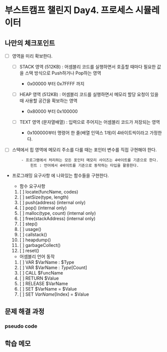 
# 부스트캠프 챌린지 Day4. 프로세스 시뮬레이터

## 나만의 체크포인트

-   [ ] 영역을 미리 확보한다.

    -   [ ] STACK 영역 (512KB) : 어셈블리 코드를 실행하면서 호출할 때마다 필요한 값을 스택 방식으로 Push하거나 Pop하는 영역
        -   0x00000 부터 0x7FFFF 까지

    -   [ ] HEAP 영역 (512KB) : 어셈블리 코드를 실행하면서 메모리 할당 요청이 있을 때 사용할 공간을 확보하는 영역
        -   0x80000 부터 0x100000

    -   [ ] TEXT 영역 (문자열배열) : 입력으로 주어지는 어셈블리 코드가 저장되는 영역
        -   0x100000부터 명령어 한 줄(배열 인덱스 1개)이 4바이트씩이라고 가정한다.

-   [ ] 스택에서 힙 영역에 메모리 주소를 다룰 때는 포인터 변수를 직접 구현해야 한다.

          - 프로그램에서 처리하는 모든 포인터 메모리 사이즈는 4바이트를 기준으로 한다.
              힌트 : 언어에서 4바이트를 기준으로 동작하는 타입을 활용한다.

-   프로그래밍 요구사항 에 나와있는 함수들을 구현한다.

    -   함수 요구사항

    1. [ ] locate(funcName, codes)
    2. [ ] setSize(type, length)
    3. [ ] push(address) (internal only)
    4. [ ] pop() (internal only)
    5. [ ] malloc(type, count) (internal only)
    6. [ ] free(stackAddress) (internal only)
    7. [ ] step()
    8. [ ] usage()
    9. [ ] callstack()
    10. [ ] heapdump()
    11. [ ] garbageCollect()
    12. [ ] reset()

    -   어셈블리 언어 동작

    1. [ ] VAR $VarName : $Type
    2. [ ] VAR $VarName : $Type[$Count]
    3. [ ] CALL $FuncName
    4. [ ] RETURN $Value
    5. [ ] RELEASE $VarName
    6. [ ] SET $VarName = $Value
    7. [ ] SET $VarName[$Index] = $Value

## 문제 해결 과정

### pseudo code

## 학습 메모
